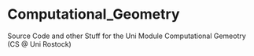 # Computational_Geometry
Source Code and other Stuff for the Uni Module Computational Gemeotry (CS @ Uni Rostock)
